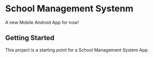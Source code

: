 # School Management Systenm

A new Mobile Android App for now!

## Getting Started

This project is a starting point for a School Management System App.

